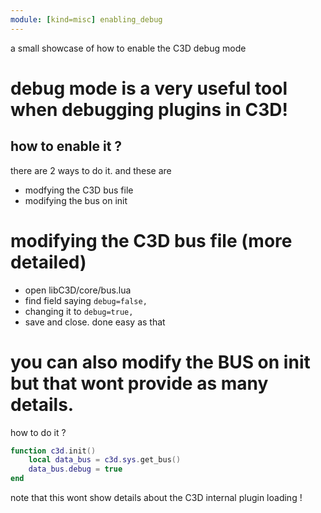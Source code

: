 ```yaml
---
module: [kind=misc] enabling_debug
---
```

a small showcase of how to enable the C3D debug mode

# debug mode is a very useful tool when debugging plugins in C3D!
## how to enable it ?
there are 2 ways to do it. and these are
- modfying the C3D bus file
- modifying the bus on init

# modifying the C3D bus file (more detailed)
- open libC3D/core/bus.lua
- find field saying `debug=false,`
- changing it to `debug=true,`
- save and close. done easy as that

# you can also modify the BUS on init but that wont provide as many details.
how to do it ?
```lua
function c3d.init()
    local data_bus = c3d.sys.get_bus()
    data_bus.debug = true
end
```
note that this wont show details about the C3D internal plugin loading !
